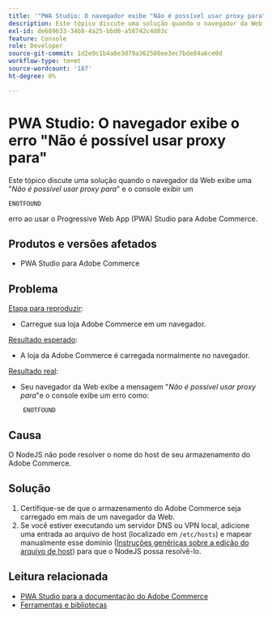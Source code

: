 ```yaml
---
title: '"PWA Studio: O navegador exibe "Não é possível usar proxy para"erro"'
description: Este tópico discute uma solução quando o navegador da Web exibe um "*Não é possível usar proxy para*" e o console exibe um
exl-id: de689633-34b8-4a25-bbd0-a58742c4d03c
feature: Console
role: Developer
source-git-commit: 1d2e0c1b4a8e3d79a362500ee3ec7bde84a6ce0d
workflow-type: tm+mt
source-wordcount: '187'
ht-degree: 0%

---
```


# PWA Studio: O navegador exibe o erro &quot;Não é possível usar proxy para&quot;

Este tópico discute uma solução quando o navegador da Web exibe uma &quot;*Não é possível usar proxy para*&quot; e o console exibir um

```
ENOTFOUND
```

erro ao usar o Progressive Web App (PWA) Studio para Adobe Commerce.

## Produtos e versões afetados

* PWA Studio para Adobe Commerce

## Problema

<u>Etapa para reproduzir</u>:

* Carregue sua loja Adobe Commerce em um navegador.

<u>Resultado esperado</u>:

* A loja da Adobe Commerce é carregada normalmente no navegador.

<u>Resultado real</u>:

* Seu navegador da Web exibe a mensagem &quot;*Não é possível usar proxy para*&quot;e o console exibe um erro como:

```
    ENOTFOUND
```


## Causa

O NodeJS não pode resolver o nome do host de seu armazenamento do Adobe Commerce.

## Solução

1. Certifique-se de que o armazenamento do Adobe Commerce seja carregado em mais de um navegador da Web.
1. Se você estiver executando um servidor DNS ou VPN local, adicione uma entrada ao arquivo de host (localizado em `/etc/hosts`) e mapear manualmente esse domínio ([Instruções genéricas sobre a edição do arquivo de host](https://linuxize.com/post/how-to-edit-your-hosts-file/)) para que o NodeJS possa resolvê-lo.

## Leitura relacionada

* [PWA Studio para a documentação do Adobe Commerce](https://magento.github.io/pwa-studio/)
* [Ferramentas e bibliotecas](https://magento.github.io/pwa-studio/technologies/tools-libraries/)
